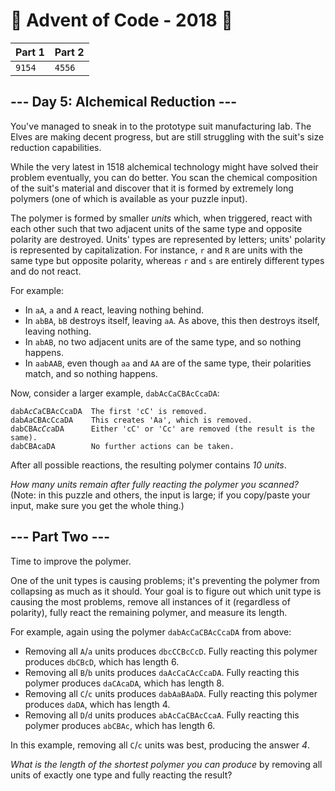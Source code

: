 # 🎄 Advent of Code - 2018 🎄
| Part 1 | Part 2 |
| ------ | ------ |
| `9154` | `4556` |

<h2>--- Day 5: Alchemical Reduction ---</h2><p>You've managed to sneak in to the prototype suit manufacturing lab.  The Elves are making decent progress, but are still struggling with the suit's size reduction capabilities.</p>
<p>While the very latest in 1518 alchemical technology might have solved their problem eventually, you can do better.  You scan the chemical composition of the suit's material and discover that it is formed by extremely long polymers (one of which is <span title="I've always wanted a polymer!">available</span> as your puzzle input).</p>
<p>The polymer is formed by smaller <em>units</em> which, when triggered, react with each other such that two adjacent units of the same type and opposite polarity are destroyed. Units' types are represented by letters; units' polarity is represented by capitalization.  For instance, <code>r</code> and <code>R</code> are units with the same type but opposite polarity, whereas <code>r</code> and <code>s</code> are entirely different types and do not react.</p>
<p>For example:</p>
<ul>
<li>In <code>aA</code>, <code>a</code> and <code>A</code> react, leaving nothing behind.</li>
<li>In <code>abBA</code>, <code>bB</code> destroys itself, leaving <code>aA</code>.  As above, this then destroys itself, leaving nothing.</li>
<li>In <code>abAB</code>, no two adjacent units are of the same type, and so nothing happens.</li>
<li>In <code>aabAAB</code>, even though <code>aa</code> and <code>AA</code> are of the same type, their polarities match, and so nothing happens.</li>
</ul>
<p>Now, consider a larger example, <code>dabAcCaCBAcCcaDA</code>:</p>
<pre><code>dabA<em>cC</em>aCBAcCcaDA  The first 'cC' is removed.
dab<em>Aa</em>CBAcCcaDA    This creates 'Aa', which is removed.
dabCBA<em>cCc</em>aDA      Either 'cC' or 'Cc' are removed (the result is the same).
dabCBAcaDA        No further actions can be taken.
</code></pre>
<p>After all possible reactions, the resulting polymer contains <em>10 units</em>.</p>
<p><em>How many units remain after fully reacting the polymer you scanned?</em> <span class="quiet">(Note: in this puzzle and others, the input is large; if you copy/paste your input, make sure you get the whole thing.)</span></p>

<h2 id="part2">--- Part Two ---</h2><p>Time to improve the polymer.</p>
<p>One of the unit types is causing problems; it's preventing the polymer from collapsing as much as it should.  Your goal is to figure out which unit type is causing the most problems, remove all instances of it (regardless of polarity), fully react the remaining polymer, and measure its length.</p>
<p>For example, again using the polymer <code>dabAcCaCBAcCcaDA</code> from above:</p>
<ul>
<li>Removing all <code>A</code>/<code>a</code> units produces <code>dbcCCBcCcD</code>. Fully reacting this polymer produces <code>dbCBcD</code>, which has length 6.</li>
<li>Removing all <code>B</code>/<code>b</code> units produces <code>daAcCaCAcCcaDA</code>. Fully reacting this polymer produces <code>daCAcaDA</code>, which has length 8.</li>
<li>Removing all <code>C</code>/<code>c</code> units produces <code>dabAaBAaDA</code>. Fully reacting this polymer produces <code>daDA</code>, which has length 4.</li>
<li>Removing all <code>D</code>/<code>d</code> units produces <code>abAcCaCBAcCcaA</code>. Fully reacting this polymer produces <code>abCBAc</code>, which has length 6.</li>
</ul>
<p>In this example, removing all <code>C</code>/<code>c</code> units was best, producing the answer <em>4</em>.</p>
<p><em>What is the length of the shortest polymer you can produce</em> by removing all units of exactly one type and fully reacting the result?</p>
